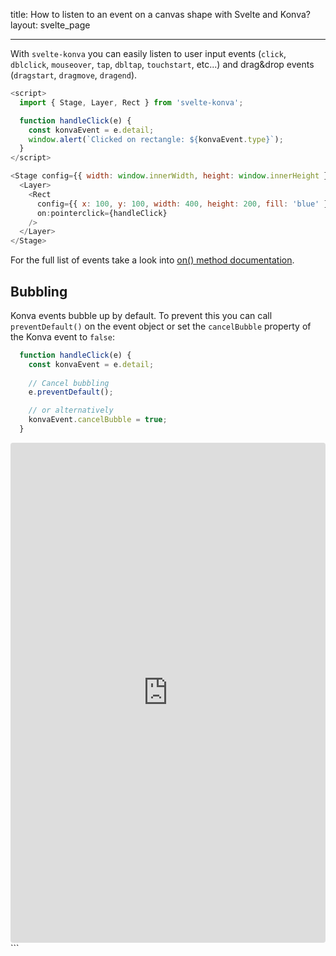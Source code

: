 title: How to listen to an event on a canvas shape with Svelte and Konva?
layout: svelte_page

---

With `svelte-konva` you can easily listen to user input events (`click`, `dblclick`, `mouseover`, `tap`, `dbltap`, `touchstart`, etc...) and drag&drop events (`dragstart`, `dragmove`, `dragend`).

```js
<script>
  import { Stage, Layer, Rect } from 'svelte-konva';

  function handleClick(e) {
    const konvaEvent = e.detail;
    window.alert(`Clicked on rectangle: ${konvaEvent.type}`);
  }
</script>

<Stage config={{ width: window.innerWidth, height: window.innerHeight }}>
  <Layer>
    <Rect
      config={{ x: 100, y: 100, width: 400, height: 200, fill: 'blue' }}
      on:pointerclick={handleClick}
    />
  </Layer>
</Stage>
```

For the full list of events take a look into [on() method documentation](/api/Konva.Node.html#on).

## Bubbling
Konva events bubble up by default. To prevent this you can call `preventDefault()` on the event object or set the `cancelBubble` property of the Konva event to `false`:

```js
  function handleClick(e) {
    const konvaEvent = e.detail;
    
    // Cancel bubbling
    e.preventDefault();

    // or alternatively
    konvaEvent.cancelBubble = true;
  }
```

<iframe src="https://codesandbox.io/p/sandbox/github/konvajs/site/tree/master/svelte-demos/events?file=/src/App.svelte" style="width:100%; height:800px; border:0; border-radius: 4px; overflow:hidden;" sandbox="allow-modals allow-forms allow-popups allow-scripts allow-same-origin"></iframe>
```
